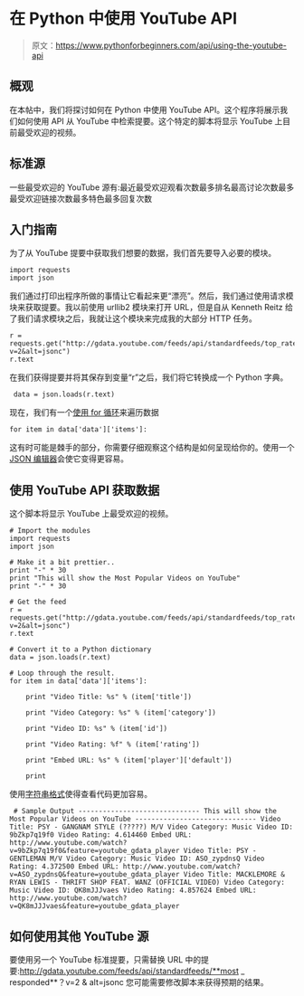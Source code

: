 # 在 Python 中使用 YouTube API

> 原文：<https://www.pythonforbeginners.com/api/using-the-youtube-api>

## 概观

在本帖中，我们将探讨如何在 Python 中使用 YouTube API。这个程序将展示我们如何使用 API 从 YouTube 中检索提要。这个特定的脚本将显示 YouTube 上目前最受欢迎的视频。

## 标准源

一些最受欢迎的 YouTube 源有:最近最受欢迎观看次数最多排名最高讨论次数最多最受欢迎链接次数最多特色最多回复次数

## 入门指南

为了从 YouTube 提要中获取我们想要的数据，我们首先要导入必要的模块。

```
import requests
import json 
```

我们通过打印出程序所做的事情让它看起来更“漂亮”。然后，我们通过使用请求模块来获取提要。我以前使用 urllib2 模块来打开 URL，但是自从 Kenneth Reitz 给了我们请求模块之后，我就让这个模块来完成我的大部分 HTTP 任务。

```
r = requests.get("http://gdata.youtube.com/feeds/api/standardfeeds/top_rated?v=2&alt=jsonc")
r.text 
```

在我们获得提要并将其保存到变量“r”之后，我们将它转换成一个 Python 字典。

```
 data = json.loads(r.text) 
```

现在，我们有一个[使用 for 循环](https://www.pythonforbeginners.com/loops/for-while-and-nested-loops-in-python)来遍历数据

```
for item in data['data']['items']: 
```

这有时可能是棘手的部分，你需要仔细观察这个结构是如何呈现给你的。使用一个 [JSON 编辑器](http://jsoneditoronline.org/ "jsoneditor")会使它变得更容易。

## 使用 YouTube API 获取数据

这个脚本将显示 YouTube 上最受欢迎的视频。

```
# Import the modules
import requests
import json

# Make it a bit prettier..
print "-" * 30
print "This will show the Most Popular Videos on YouTube"
print "-" * 30

# Get the feed
r = requests.get("http://gdata.youtube.com/feeds/api/standardfeeds/top_rated?v=2&alt=jsonc")
r.text

# Convert it to a Python dictionary
data = json.loads(r.text)

# Loop through the result. 
for item in data['data']['items']:

    print "Video Title: %s" % (item['title'])

    print "Video Category: %s" % (item['category'])

    print "Video ID: %s" % (item['id'])

    print "Video Rating: %f" % (item['rating'])

    print "Embed URL: %s" % (item['player']['default'])

    print 
```

使用[字符串格式](https://www.pythonforbeginners.com/basics/strings-formatting)使得查看代码更加容易。

```
 # Sample Output ------------------------------ This will show the Most Popular Videos on YouTube ------------------------------ Video Title: PSY - GANGNAM STYLE (?????) M/V Video Category: Music Video ID: 9bZkp7q19f0 Video Rating: 4.614460 Embed URL: http://www.youtube.com/watch?v=9bZkp7q19f0&feature=youtube_gdata_player Video Title: PSY - GENTLEMAN M/V Video Category: Music Video ID: ASO_zypdnsQ Video Rating: 4.372500 Embed URL: http://www.youtube.com/watch?v=ASO_zypdnsQ&feature=youtube_gdata_player Video Title: MACKLEMORE & RYAN LEWIS - THRIFT SHOP FEAT. WANZ (OFFICIAL VIDEO) Video Category: Music Video ID: QK8mJJJvaes Video Rating: 4.857624 Embed URL: http://www.youtube.com/watch?v=QK8mJJJvaes&feature=youtube_gdata_player
```

## 如何使用其他 YouTube 源

要使用另一个 YouTube 标准提要，只需替换 URL 中的提要:http://gdata.youtube.com/feeds/api/standardfeeds/**most _ responded**？v=2 & alt=jsonc 您可能需要修改脚本来获得预期的结果。